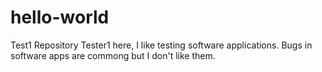 # hello-world
Test1 Repository
Tester1 here, I like testing software applications. 
Bugs in software apps are commong but I don't like them.
